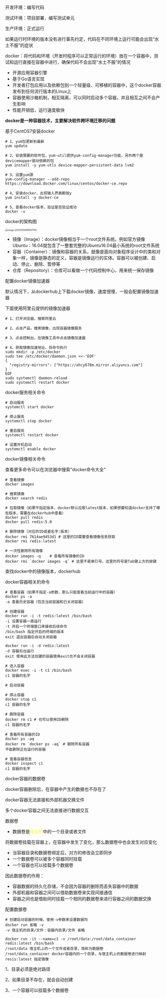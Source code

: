 开发环境：编写代码

测试环境：项目部署，编写测试单元

生产环境：正式运行



如果运行时环境的版本没有进行事先约定，代码在不同环境上运行可能会出现“水土不服”的症状



docker：将代码和环境（开发时程序可以正常运行的环境）放在一个容器中，测试和运行直接在容器中进行，确保代码不会出现“水土不服”的情况

* 开源应用容器引擎
* 基于Go语言实现
* 开发者打包应用以及依赖包到一个轻量级、可移植的容器中，这个docker容器发布到任何流行版本的Linux上
* 容器使用沙箱机制，相互隔离，可以同时启动多个容器，并且相互之间不会产生影响
* 性能开销低，运行速度极快



**docker是一种容器技术，主要解决软件跨环境迁移的问题**



基于CentOS7安装docker

```shell
# 1、yum包更新到最新
yum update

# 2、安装需要的软件包，yum-util提供yum-config-manager功能，另外两个是devicemapper驱动依赖的包
yum install -y yum-utls device-mapper-persistent-data lvm2

# 3、设置yum源
yum-config-manager --add-repo https://download.docker.com/linux/centos/docker-ce.repo

# 4、安装docker，出现输入界面都按y
yum install -y docker-ce

# 5、查看docker版本，验证是否验证成功
docker -v
```



docker的架构图

<img src="C:/Users/%E4%BF%AE%E9%9B%AF%E5%A4%A9/AppData/Roaming/Typora/typora-user-images/image-20230304195937100.png" alt="image-20230304195937100" style="zoom:50%;" />

* 镜像（Image）：docker镜像相当于一个root文件系统。例如官方镜像Ubuntu：16.04就包含了一整套完整的Ubuntu16.04最小系统的root文件系统
* 容器（Container）：镜像和容器的关系，就像是面向对象程序设计中的类和对象一样，镜像是静态的定义，容器是镜像运行的实体。容器可以被创建、启动、停止、删除、暂停等
* 仓库（Repository）：仓库可以看做一个代码控制中心，用来统一保存镜像



配置docker镜像加速器

默认情况下，从dockerhub上下载docker镜像，速度很慢，一般会配置镜像加速器



下面使用阿里云提供的镜像加速器



```shell
# 1、打开浏览器，搜索阿里云

# 2、点击产品，搜索镜像，出现容器镜像服务

# 3、点击控制台，在镜像工具中点击镜像加速器

# 4、获取镜像加速地址，将命令执行
sudo mkdir -p /etc/docker
sudo tee /etc/docker/daemon.json <<-'EOF'
{
  "registry-mirrors": ["https://ahcy678m.mirror.aliyuncs.com"]
}
EOF
sudo systemctl daemon-reload
sudo systemctl restart docker
```



docker服务相关命令

```shell
# 启动服务
systemctl start docker

# 停止服务
systemctl stop docker

# 重启服务
systemctl restart docker

# 设置开机启动
systemctl enable docker
```



docker镜像相关命令

查看更多命令可以在浏览器中搜索“docker命令大全”

```shell
# 查看镜像
docker images

# 搜索镜像
docker search redis

# 拉取镜像（如果不指定版本，docker默认拉取latest版本，如果想要知道docker支持了哪些版本，需要在dockerhub中查看）
docker pull redis
docker pull redis:5.0

# 删除镜像（对应的ID或者名字:版本）
docker rmi 7614ae9453d1 # 这里的ID需要查看镜像信息获取
docker rmi redis:latest

# 一次性删除所有镜像
docker images -q    # 查看所有镜像的ID
docker rmi `docker images -q` # 这里不是单引号，这里的符号是Tab键上方的按键
```

查找docker中的镜像版本，dockerhub



docker容器相关的命令

```shell
# 查看容器（如果不指定-a参数，那么只能查看当前运行中的容器）
docker ps -a
-a 查看历史容器（包含当前容器和已关闭容器）

# 创建容器
docker run -i -t redis:latest /bin/bash
-i 设置容器一直运行
-t 开启一个终端窗口来接收后续命令
/bin/bash 指定开启的终端的版本
exit 退出容器后自动关闭容器

docker run -i -d redis:latest
-d 容器后台运行
exit 使用此方法创建的容器使用exit也不会关闭容器

# 进入容器
docker exec -i -t c1 /bin/bash
c1 容器的名字

# 启动容器

# 停止容器
docker stop c1
c1 容器的名字

# 删除容器  
docker rm c1 # 也可以使用ID删除
c1 容器的名字

# 查看所有容器的ID
docker ps -aq
docker rm `docker ps -aq` # 删除所有容器
不能删除正在运行的容器

# 查看容器信息
docker inspect c1
c1 容器的名字
```



docker容器的数据卷

docker容器删除后，在容器中产生的数据也不存在了

docker容器无法直接和外部机器交换文件

多个docker容器之间无法直接进行数据交互



数据卷

* 数据卷是<span style="color:yellow">宿主机</span>中的一个目录或者文件

将数据卷挂载在容器上，在容器中发生了变化，那么数据卷中也会发生对应变化

* 当容器目录和数据卷绑定后，对方的修改会立即同步
* 一个数据卷可以被多个容器同时挂载
* 一个容器也可以挂载多个数据卷



因此数据卷的作用：

* 容器数据的持久化存储，不会因为容器的删除而丢失容器中的数据
* 外部机器和容器之间可以借助数据卷来实现间接通信
* 容器之间也是借助同时挂载一个相同的数据卷来进行容器之间的数据交换



配置数据卷

```shell
# 创建启动容器的时候，使用-v参数来设置数据均
docker run 省略 -v
-v 宿主机的目录/文件：容器内目录/文件 省略

docker run -it --name=c1 -v /root/data:/root/data_container redis:latest /bin/bash
/root/data 宿主机上的一个文件或者目录，简称为数据卷
/root/data_container docker容器内的一个目录，与宿主机上的数据卷进行映射
resis:latest 指定镜像
```

1、目录必须是绝对路径

2、如果目录不存在，就会自动创建

3、一个容器可以挂载多个数据卷